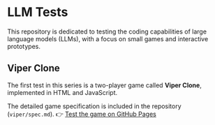 # LLM Tests

This repository is dedicated to testing the coding capabilities of large language models (LLMs), with a focus on small games and interactive prototypes.

## Viper Clone

The first test in this series is a two-player game called **Viper Clone**, implemented in HTML and JavaScript.

The detailed game specification is included in the repository (`viper/spec.md`).
👉 [Test the game on GitHub Pages](https://przemekeu.github.io/llm-tests/viper/)

